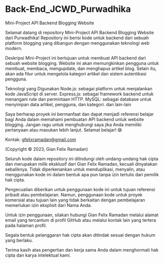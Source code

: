 # Back-End_JCWD_Purwadhika
Mini-Project API Backend Blogging Website

Selamat datang di repository Mini-Project API Backend Blogging Website dari Purwadhika! Repository ini berisi kode untuk backend dari sebuah platform blogging yang dibangun dengan menggunakan teknologi web modern.

Deskripsi
Mini-Project ini bertujuan untuk membuat API backend dari sebuah website blogging. Website ini akan memungkinkan pengguna untuk membuat, membaca, mengupdate, dan menghapus artikel blog. Selain itu, akan ada fitur untuk mengelola kategori artikel dan sistem autentikasi pengguna.

Teknologi yang Digunakan
Node.js: sebagai platform untuk menjalankan kode JavaScript di server.
Express.js: sebagai framework backend untuk menangani rute dan permintaan HTTP.
MySQL: sebagai database untuk menyimpan data artikel, pengguna, dan kategori.
dan lain-lain

Saya berharap proyek ini bermanfaat dan dapat menjadi referensi belajar bagi Anda dalam memahami pembuatan API backend untuk website blogging. Jangan ragu untuk menghubungi saya jika Anda memiliki pertanyaan atau masukan lebih lanjut. Selamat belajar! 😄

Kontak: gfelixramadan@gmail.com


(Copyright © 2023, Gian Felix Ramadan)

Seluruh kode dalam repository ini dilindungi oleh undang-undang hak cipta dan merupakan milik eksklusif dari Gian Felix Ramadan, kecuali dinyatakan sebaliknya. Tidak diperkenankan untuk menduplikasi, menyalin, atau menggunakan kode ini dalam bentuk apa pun tanpa izin tertulis dari pemilik hak cipta.

Pengecualian diberikan untuk penggunaan kode ini untuk tujuan referensi pribadi atau pembelajaran. Namun, penggunaan kode untuk proyek komersial atau tujuan lain yang tidak berkaitan dengan pembelajaran memerlukan izin eksplisit dari Nama Anda.

Untuk izin penggunaan, silakan hubungi Gian Felix Ramadan melalui alamat email yang tercantum di profil GitHub atau melalui kontak lain yang tertera pada halaman profil.

Segala bentuk pelanggaran hak cipta akan ditindak sesuai dengan hukum yang berlaku.

Terima kasih atas pengertian dan kerja sama Anda dalam menghormati hak cipta dan karya intelektual kami.

